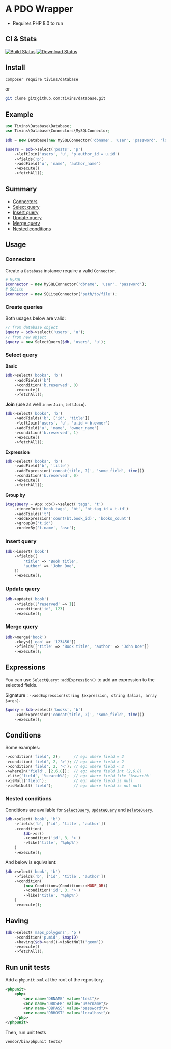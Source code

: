 # A PDO Wrapper

* Requires PHP 8.0 to run

## CI & Stats

[![Build Status](https://app.travis-ci.com/tivins/database.svg?branch=main)](https://app.travis-ci.com/tivins/database)
[![Download Status](https://img.shields.io/packagist/dm/tivins/database.svg)](https://packagist.org/packages/tivins/database/stats)

## Install

```sh
composer require tivins/database
```

or

```sh
git clone git@github.com:tivins/database.git
```

## Example

```php
use Tivins\Database\Database;
use Tivins\Database\Connectors\MySQLConnector;

$db = new Database(new MySQLConnector('dbname', 'user', 'password', 'localhost'));

$users = $db->select('posts', 'p')
    ->leftJoin('users', 'u', 'p.author_id = u.id')
    ->fields('p')
    ->addField('u', 'name', 'author_name')
    ->execute()
    ->fetchAll();
```

## Summary

* [Connectors](#connectors)
* [Select query](#select-query)
* [Insert query](#insert-query)
* [Update query](#update-query)
* [Merge query](#merge-query)
* [Nested conditions](#nested-conditions)

## Usage

### Connectors

Create a `Database` instance require a valid `Connector`.

```php
# MySQL
$connector = new MySQLConnector('dbname', 'user', 'password');
# SQLite
$connector = new SQLiteConnector('path/to/file');
```

### Create queries

Both usages below are valid:

```php
// from database object
$query = $db->select('users', 'u');
// from new object
$query = new SelectQuery($db, 'users', 'u');
```

### Select query

**Basic**
```php
$db->select('books', 'b')
    ->addFields('b')
    ->condition('b.reserved', 0)
    ->execute()
    ->fetchAll();
```

**Join** (use as well `innerJoin`, `leftJoin`).
```php
$db->select('books', 'b')
    ->addFields('b', ['id', 'title'])
    ->leftJoin('users', 'u', 'u.id = b.owner')
    ->addField('u', 'name', 'owner_name')
    ->condition('b.reserved', 1)
    ->execute()
    ->fetchAll();
```

**Expression**
```php
$db->select('books', 'b')
    ->addField('b', 'title')
    ->addExpression('concat(title, ?)', 'some_field', time())
    ->condition('b.reserved', 0)
    ->execute()
    ->fetchAll();
```

**Group by**
```php
$tagsQuery = App::db()->select('tags', 't')
    ->innerJoin('book_tags', 'bt', 'bt.tag_id = t.id')
    ->addFields('t')
    ->addExpression('count(bt.book_id)', 'books_count')
    ->groupBy('t.id')
    ->orderBy('t.name', 'asc');
```

### Insert query
```php
$db->insert('book')
    ->fields([
        'title' => 'Book title',
        'author' => 'John Doe',
    ])
    ->execute();
```

### Update query

```php
$db->update('book')
    ->fields(['reserved' => 1])
    ->condition('id', 123)
    ->execute();
```

### Merge query

```php
$db->merge('book')
    ->keys(['ean' => '123456'])
    ->fields(['title' => 'Book title', 'author' => 'John Doe'])
    ->execute();
```

## Expressions

You can use `SelectQuery::addExpression()` to add an expression to the selected fields.

Signature : `->addExpression(string $expression, string $alias, array $args)`.

```php
$query = $db->select('books', 'b')
    ->addExpression('concat(title, ?)', 'some_field', time())
    ->execute();
```

## Conditions

Some examples:

```php
->condition('field', 2);      // eg: where field = 2
->condition('field', 2, '>'); // eg: where field > 2
->condition('field', 2, '<'); // eg: where field < 2
->whereIn('field', [2,6,8]);  // eg: where field int (2,6,8)
->like('field', '%search%');  // eg: where field like '%search%'
->isNull('field');            // eg: where field is null
->isNotNull('field');         // eg: where field is not null
```

### Nested conditions

Conditions are available for [`SelectQuery`][1], [`UpdateQuery`][2] and [`DeleteQuery`][3].

```php
$db->select('book', 'b')
    ->fields('b', ['id', 'title', 'author'])
    ->condition(
        $db->or()
        ->condition('id', 3, '>')
        ->like('title', '%php%')
    )
    ->execute();
```
And below is equivalent:

```php
$db->select('book', 'b')
    ->fields('b', ['id', 'title', 'author'])
    ->condition(
        (new Conditions(Conditions::MODE_OR))
        ->condition('id', 3, '>')
        ->like('title', '%php%')
    )
    ->execute();
```

## Having

```php
$db->select('maps_polygons', 'p')
    ->condition('p.mid', $mapID)
    ->having($db->and()->isNotNull('geom'))
    ->execute()
    ->fetchAll();
```

## Run unit tests

Add a `phpunit.xml` at the root of the repository.

```xml
<phpunit>
    <php>
        <env name="DBNAME" value="test"/>
        <env name="DBUSER" value="username"/>
        <env name="DBPASS" value="password"/>
        <env name="DBHOST" value="localhost"/>
    </php>
</phpunit>
```

Then, run unit tests

```bash
vendor/bin/phpunit tests/
```

[1]: /src/SelectQuery.php
[2]: /src/UpdateQuery.php
[3]: /src/DeleteQuery.php
